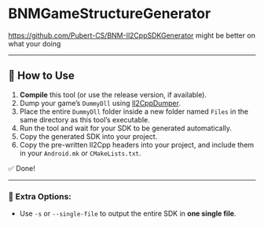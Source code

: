 # BNMGameStructureGenerator


https://github.com/Pubert-CS/BNM-Il2CppSDKGenerator might be better on what your doing

---

## 📖 How to Use

1. **Compile** this tool (or use the release version, if available).
2. Dump your game’s `DummyDll` using [Il2CppDumper](https://github.com/Perfare/Il2CppDumper).
3. Place the entire `DummyDll` folder inside a new folder named `Files` in the same directory as this tool’s executable.
4. Run the tool and wait for your SDK to be generated automatically.
5. Copy the generated SDK into your project.
6. Copy the pre-written Il2Cpp headers into your project, and include them in your `Android.mk` or `CMakeLists.txt`.

✅ Done!

---

### 🔧 Extra Options:

* Use `-s` or `--single-file` to output the entire SDK in **one single file**.
